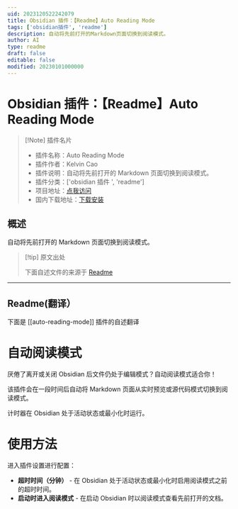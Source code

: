 ```yaml
---
uid: 2023120522242079
title: Obsidian 插件：【Readme】Auto Reading Mode
tags: ['obsidian插件', 'readme']
description: 自动将先前打开的Markdown页面切换到阅读模式。
author: AI
type: readme
draft: false
editable: false
modified: 20230101000000
---
```


# Obsidian 插件：【Readme】Auto Reading Mode

> [!Note] 插件名片
> - 插件名称：Auto Reading Mode
> - 插件作者：Kelvin Cao
> - 插件说明：自动将先前打开的 Markdown 页面切换到阅读模式。
> - 插件分类：['obsidian 插件 ', 'readme']
> - 项目地址：[点我访问](https://github.com/kelvinc6/auto-reading-mode)
> - 国内下载地址：[下载安装](https://pkmer.cn/products/plugin/pluginMarket/?auto-reading-mode)

## 概述

自动将先前打开的 Markdown 页面切换到阅读模式。

> [!tip] 原文出处
>
>下面自述文件的来源于 [Readme](https://ghproxy.net/https://raw.githubusercontent.com/kelvinc6/auto-reading-mode/main/README.md)

---

## Readme(翻译）

下面是 [[auto-reading-mode]] 插件的自述翻译

# 自动阅读模式

厌倦了离开或关闭 Obsidian 后文件仍处于编辑模式？自动阅读模式适合你！

该插件会在一段时间后自动将 Markdown 页面从实时预览或源代码模式切换到阅读模式。

计时器在 Obsidian 处于活动状态或最小化时运行。

# 使用方法

进入插件设置进行配置：

- **超时时间（分钟）** - 在 Obsidian 处于活动状态或最小化时启用阅读模式之前的超时时间。
- **启动时进入阅读模式** - 在启动 Obsidian 时以阅读模式查看先前打开的文档。



